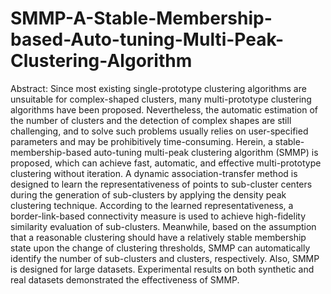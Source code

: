 # SMMP-A-Stable-Membership-based-Auto-tuning-Multi-Peak-Clustering-Algorithm




Abstract: Since most existing single-prototype clustering algorithms are unsuitable for complex-shaped clusters, many multi-prototype clustering algorithms have been proposed. Nevertheless, the automatic estimation of the number of clusters and the detection of complex shapes are still challenging, and to solve such problems usually relies on user-specified parameters and may be prohibitively time-consuming. Herein, a stable-membership-based auto-tuning multi-peak clustering algorithm (SMMP) is proposed, which can achieve fast, automatic, and effective multi-prototype clustering without iteration. A dynamic association-transfer method is designed to learn the representativeness of points to sub-cluster centers during the generation of sub-clusters by applying the density peak clustering technique. According to the learned representativeness, a border-link-based connectivity measure is used to achieve high-fidelity similarity evaluation of sub-clusters. Meanwhile, based on the assumption that a reasonable clustering should have a relatively stable membership state upon the change of clustering thresholds, SMMP can automatically identify the number of sub-clusters and clusters, respectively. Also, SMMP is designed for large datasets. Experimental results on both synthetic and real datasets demonstrated the effectiveness of SMMP.
